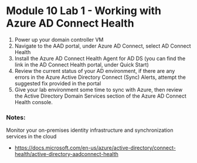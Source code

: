 # Module 10 Lab 1 - Working with Azure AD Connect Health

1. Power up your domain controller VM
2. Navigate to the AAD portal, under Azure AD Connect, select AD Connect Health
3. Install the Azure AD Connect Health Agent for AD DS (you can find the link in the AD Connect Health portal, under Quick Start)
4. Review the current status of your AD environment, if there are any errors in the Azure Active Directory Connect (Sync) Alerts, attempt the suggested fix provided in the portal
5. Give your lab environment some time to sync with Azure, then review the Active Directory Domain Services section of the Azure AD Connect Health console.

### Notes:

Monitor your on-premises identity infrastructure and synchronization services in the cloud
* https://docs.microsoft.com/en-us/azure/active-directory/connect-health/active-directory-aadconnect-health
